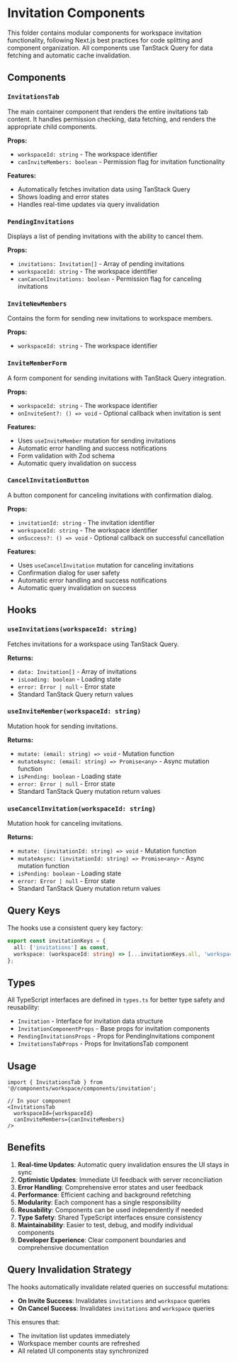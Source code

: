 # Invitation Components

This folder contains modular components for workspace invitation functionality, following Next.js best practices for code splitting and component organization. All components use TanStack Query for data fetching and automatic cache invalidation.

## Components

### `InvitationsTab`
The main container component that renders the entire invitations tab content. It handles permission checking, data fetching, and renders the appropriate child components.

**Props:**
- `workspaceId: string` - The workspace identifier
- `canInviteMembers: boolean` - Permission flag for invitation functionality

**Features:**
- Automatically fetches invitation data using TanStack Query
- Shows loading and error states
- Handles real-time updates via query invalidation

### `PendingInvitations`
Displays a list of pending invitations with the ability to cancel them.

**Props:**
- `invitations: Invitation[]` - Array of pending invitations
- `workspaceId: string` - The workspace identifier
- `canCancelInvitations: boolean` - Permission flag for canceling invitations

### `InviteNewMembers`
Contains the form for sending new invitations to workspace members.

**Props:**
- `workspaceId: string` - The workspace identifier

### `InviteMemberForm`
A form component for sending invitations with TanStack Query integration.

**Props:**
- `workspaceId: string` - The workspace identifier
- `onInviteSent?: () => void` - Optional callback when invitation is sent

**Features:**
- Uses `useInviteMember` mutation for sending invitations
- Automatic error handling and success notifications
- Form validation with Zod schema
- Automatic query invalidation on success

### `CancelInvitationButton`
A button component for canceling invitations with confirmation dialog.

**Props:**
- `invitationId: string` - The invitation identifier
- `workspaceId: string` - The workspace identifier
- `onSuccess?: () => void` - Optional callback on successful cancellation

**Features:**
- Uses `useCancelInvitation` mutation for canceling invitations
- Confirmation dialog for user safety
- Automatic error handling and success notifications
- Automatic query invalidation on success

## Hooks

### `useInvitations(workspaceId: string)`
Fetches invitations for a workspace using TanStack Query.

**Returns:**
- `data: Invitation[]` - Array of invitations
- `isLoading: boolean` - Loading state
- `error: Error | null` - Error state
- Standard TanStack Query return values

### `useInviteMember(workspaceId: string)`
Mutation hook for sending invitations.

**Returns:**
- `mutate: (email: string) => void` - Mutation function
- `mutateAsync: (email: string) => Promise<any>` - Async mutation function
- `isPending: boolean` - Loading state
- `error: Error | null` - Error state
- Standard TanStack Query mutation return values

### `useCancelInvitation(workspaceId: string)`
Mutation hook for canceling invitations.

**Returns:**
- `mutate: (invitationId: string) => void` - Mutation function
- `mutateAsync: (invitationId: string) => Promise<any>` - Async mutation function
- `isPending: boolean` - Loading state
- `error: Error | null` - Error state
- Standard TanStack Query mutation return values

## Query Keys

The hooks use a consistent query key factory:

```typescript
export const invitationKeys = {
  all: ['invitations'] as const,
  workspace: (workspaceId: string) => [...invitationKeys.all, 'workspace', workspaceId] as const,
};
```

## Types

All TypeScript interfaces are defined in `types.ts` for better type safety and reusability:

- `Invitation` - Interface for invitation data structure
- `InvitationComponentProps` - Base props for invitation components
- `PendingInvitationsProps` - Props for PendingInvitations component
- `InvitationsTabProps` - Props for InvitationsTab component

## Usage

```tsx
import { InvitationsTab } from '@/components/workspace/components/invitation';

// In your component
<InvitationsTab
  workspaceId={workspaceId}
  canInviteMembers={canInviteMembers}
/>
```

## Benefits

1. **Real-time Updates**: Automatic query invalidation ensures the UI stays in sync
2. **Optimistic Updates**: Immediate UI feedback with server reconciliation
3. **Error Handling**: Comprehensive error states and user feedback
4. **Performance**: Efficient caching and background refetching
5. **Modularity**: Each component has a single responsibility
6. **Reusability**: Components can be used independently if needed
7. **Type Safety**: Shared TypeScript interfaces ensure consistency
8. **Maintainability**: Easier to test, debug, and modify individual components
9. **Developer Experience**: Clear component boundaries and comprehensive documentation

## Query Invalidation Strategy

The hooks automatically invalidate related queries on successful mutations:

- **On Invite Success**: Invalidates `invitations` and `workspace` queries
- **On Cancel Success**: Invalidates `invitations` and `workspace` queries

This ensures that:
- The invitation list updates immediately
- Workspace member counts are refreshed
- All related UI components stay synchronized
